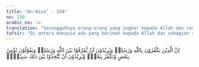 ```yaml
---
title: "An-Nisa' - 150"
no: 150
arabic_no: ١٥٠
translation: "Sesungguhnya orang-orang yang ingkar kepada Allah dan rasul-rasul-Nya, dan bermaksud membeda-bedakan antara (keimanan kepada) Allah dan rasul-rasul-Nya, dengan mengatakan, “Kami beriman kepada sebagian dan kami mengingkari sebagian (yang lain),” serta bermaksud mengambil jalan tengah (iman atau kafir),"
tafsir: "Di antara manusia ada yang beriman kepada Allah dan sebagian rasul-Nya seperti orang-orang Yahudi dan Nasrani. Orang-orang Yahudi berkata, \"Kami percaya hanya kepada Musa, tidak percaya kepada Muhammad.\" Dan orang Nasrani berkata, \"Kami percaya kepada Musa dan Isa, tetapi tidak percaya kepada Muhammad.\" Kepercayaan seperti itu berarti mencampur-adukkan antara iman dan kafir, padahal sesungguhnya iman dan kafir itu adalah dua hal yang sangat bertentangan. Jika orang Yahudi itu sungguh-sungguh beriman kepada Nabi Musa, tentulah beriman pula kepada Nabi Muhammad saw, demikian pula orang Nasrani, jika mereka sungguh-sungguh beriman kepada Nabi Isa, tentulah mereka beriman kepada Nabi Muhammad saw karena perihal kedatangan Nabi Muhammad saw itu disebut-sebut pula dalam kitab Taurat dan Injil, dan Nabi Muhammad pun membenarkan kitab Taurat dan Injil yang asli yang menjadi pegangan mereka.\n\nAlasan-alasan yang menunjukkan atas kebenaran kenabian Muhammad saw adalah sempurna, karena Nabi Muhammad saw seorang yang ummi (tidak pandai membaca dan menulis), dibesarkan dalam masyarakat jahiliah, kepadanya diturunkan Al-Qur'an yang sempurna, yang menerangkan segala yang benar. Kedua golongan yang membeda-bedakan kepercayaan terhadap sebagian rasul itu dinyatakan Allah sebagai orang kafir. Terhadap mereka Allah menyediakan siksaan yang menghinakan, azab yang mengandung penghinaan dan penderitaan."
---
```


اِنَّ الَّذِيْنَ يَكْفُرُوْنَ بِاللّٰهِ وَرُسُلِهٖ وَيُرِيْدُوْنَ اَنْ يُّفَرِّقُوْا بَيْنَ اللّٰهِ وَرُسُلِهٖ وَيَقُوْلُوْنَ نُؤْمِنُ بِبَعْضٍ وَّنَكْفُرُ بِبَعْضٍۙ وَّيُرِيْدُوْنَ اَنْ يَّتَّخِذُوْا بَيْنَ ذٰلِكَ سَبِيْلًاۙ 
